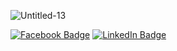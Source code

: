 ![Untitled-13](https://user-images.githubusercontent.com/78688736/123289528-211ce900-d543-11eb-97da-3ec1ee413782.png)

[![Facebook Badge](https://img.shields.io/badge/Facebook-Profile-informational?style=flat&logo=facebook&logoColor=white&color=1CA2F1)](https://web.facebook.com/jonathanPdigay/)
[![LinkedIn Badge](https://img.shields.io/badge/LinkedIn-Profile-informational?style=flat&logo=linkedin&logoColor=white&color=48d1cc)](https://www.linkedin.com/in/digay/)
